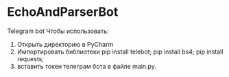 # EchoAndParserBot
Telegram bot
Чтобы использовать: 
1. Открыть директорию в PyCharm 
2. Импортировать библиотеки 
pip install telebot;
pip install bs4;
pip install requests;
3. вставить токен телеграм бота в файле main.py.
